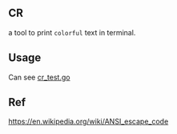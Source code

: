 ## CR

a tool to print `colorful` text in terminal.

## Usage

Can see [cr_test.go](./cr_test.go)

## Ref

https://en.wikipedia.org/wiki/ANSI_escape_code